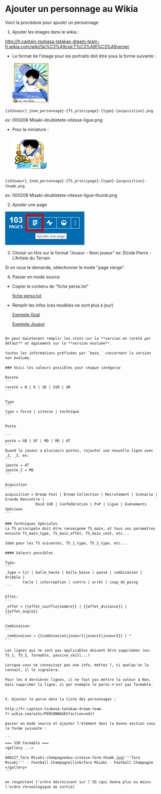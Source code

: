 # Ajouter un personnage au Wikia

Voici la procédure pour ajouter un personnage

1. Ajouter les images dans le wikia :

http://fr.captain-tsubasa-tatakae-dream-team-fr.wikia.com/wiki/Sp%C3%A9cial:T%C3%A9l%C3%A9verser

- Le format de l'image pour les portraits doit être sous la forme suivante :

  <img src="doc/000208_Misaki-doubletete-vitesse-ligue.png " alt="portrait" style="width: 120px;"/>

`{idJoueur}_{nom_personnage}-{TS_principage}-{type}-{acquisition}.png`

ex: 000208 Misaki-doubletete-vitesse-ligue.png

- Pour la miniature :

  <img src="doc/000208_Misaki-doubletete-vitesse-ligue-thumb.png" alt="portrait" style="width: 120px;"/>

`{idJoueur}_{nom_personnage}-{TS_principage}-{type}-{acquisition}-thumb.png`

ex: 000208 Misaki-doubletete-vitesse-ligue-thumb.png

2. Ajouter une page

![Ajouter une page](doc/ajouter%20page.png)

3. Choisir un titre sur le format "Joueur - Nom joueur"
ex: Elcide Pierre - L'Artiste du Terrain

Si on vous le demande, sélectionner le mode "page vierge".

4. Passer en mode source

- Copier le contenu de "fiche perso.txt"

    [fiche perso.txt](doc/fiche%20perso.txt)

- Remplir les infos (ces modèles ne sont plus à jour)

    [Exemple Goal](doc/0000XX_Goal.txt)

    [Exemple Joueur](doc/0000XX_Joueur.txt)

~~~Pour l'instant on rentre les stats des versions UR, mais dans le futur, on fera peut-être SSR + UR sur la même page ou alors sur 2 pages séparées, on verra.~~~

On peut maintenant remplir les stats sur la **version en rareté par défaut** et également sur la **version évoluée**.

toutes les informations préfixées par `base_` concernent la version non évoluée.

### Voici les valeurs possibles pour chaque catégorie

Rareté
```
rareté = N | R | SR | SSR | UR
```

Type
```
type = force | vitesse | technique
```

Poste

```
poste = GB | DF | MD | MO | AT
```
Quand le joueur a plusieurs postes, rajouter une nouvelle ligne avec _2, _3, ex:
```
|poste = AT
|poste_2 = MO
```

Acquistion
```
acquisition = Dream Fest | Dream Collection | Recrutement | Scénario | Grande Rencontre |
              Raid SSR | Confédération | PvP | Ligue | Evénements Spéciaux
```

### Techniques Spéciales
La TS principale doit être renseignée TS_main, et tous ses paramètres ensuite TS_main_type, TS_main_effet, TS_main_coût, etc...

Idem pour les TS suivantes, TS_1_type, TS_2_type, etc...

#### Valeurs possibles

Type:
```
_type = tir | balle_haute | balle_basse | passe | combinaison | dribble |
        tacle | interception | contre | arrêt | coup_de_poing
```

Effet:
```
_effet = {{effet_souffle|nombre}} | {{effet_distance}} | {{effet_angle}}
```

Combinaison:
```
_combinaison = {{combinaison|joueur1|joueur2|joueur3}} | *
```

Les lignes qui ne sont pas applicables doivent être supprimées (ex: TS_1, TS_2, farmable, passive_skill...)

Lorsque vous ne connaissez pas une info, mettez ?, si quelqu'un la connait, il le signalera.

Pour les 4 dernières lignes, il ne faut pas mettre la valeur à Non, mais supprimer la ligne, si par exemple le perso n'est pas farmable.


5. Ajouter le perso dans la liste des personnages :

http://fr.captain-tsubasa-tatakae-dream-team-fr.wikia.com/wiki/PERSONNAGES?action=edit

passer en mode source et ajouter l'élément dans la bonne section sous la forme suivante :

```
=== SSR Farmable ===
<gallery ...>
...
000227_Taro Misaki-champagneduo-vitesse-farm-thumb.jpg|'''Taro Misaki''' - Football Champagne|link=Taro Misaki - Football Champagne
</gallery>
```

en respectant l'ordre décroissant sur l'ID (qui donne plus ou moins l'ordre chronologique de sortie)

